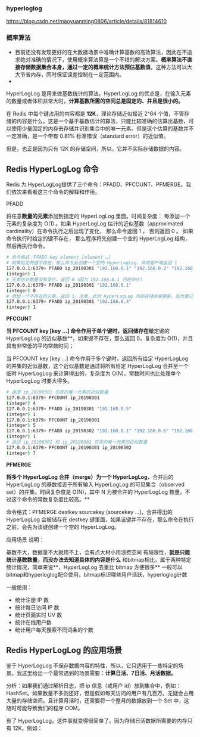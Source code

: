 ### hyperloglog



https://blog.csdn.net/maoyuanming0806/article/details/81814610





### 概率算法

- 目前还没有发现更好的在大数据场景中准确计算基数的高效算法，因此在不追求绝对准确的情况下，使用概率算法算是一个不错的解决方案。**概率算法不直接存储数据集合本身，通过一定的概率统计方法预估基数值**，这种方法可以大大节省内存，同时保证误差控制在一定范围内。
- 

HyperLogLog 是用来做基数统计的算法，HyperLogLog 的优点是，在输入元素的数量或者体积非常大时，**计算基数所需的空间总是固定的、并且是很小的。**



在 Redis 中每个键占用的内容都是 **12K**，理论存储近似接近 2^64 个值，不管存储的内容是什么。这是一个基于基数估计的算法，只能比较准确的估算出基数，可以使用少量固定的内存去存储并识别集合中的唯一元素。但是这个估算的基数并不一定准确，是一个带有 0.81% 标准错误（standard error）的近似值。

但是，也正是因为只有 12K 的存储空间，所以，它并不实际存储数据的内容。









## Redis HyperLogLog 命令

Redis 为 HyperLogLog提供了三个命令：PFADD、PFCOUNT、PFMERGE。我们依次来看看这三个命令的解释和作用。



PFADD

将任意**数量的元素**添加到指定的 HyperLogLog 里面。时间复杂度： 每添加一个元素的复杂度为 O(1) 。如果 HyperLogLog 估计的近似基数（approximated cardinality）在命令执行之后出现了变化， 那么命令返回 1 ， 否则返回 0 。 如果命令执行时给定的键不存在， 那么程序将先创建一个空的 HyperLogLog 结构， 然后再执行命令。



```bash
# 命令格式：PFADD key element [element …]
# 如果给定的键不存在，那么命令会创建一个空的 HyperLogLog，并向客户端返回 1
127.0.0.1:6379> PFADD ip_20190301 "192.168.0.1" "192.168.0.2" "192.168.0.3"
(integer) 1
# 元素估计数量没有变化，返回 0（因为 192.168.0.1 已经存在）
127.0.0.1:6379> PFADD ip_20190301 "192.168.0.1"
(integer) 0
# 添加一个不存在的元素，返回 1。注意，此时 HyperLogLog 内部存储会被更新，因为要记录新元素
127.0.0.1:6379> PFADD ip_20190301 "192.168.0.4"
(integer) 1
```





**PFCOUNT**

**当 PFCOUNT key [key …] 命令作用于单个键时，返回储存在给**定键的 HyperLogLog 的近似基数**，如果键不存在，那么返回 0，复杂度为 O(1)，并且具有非常低的平均常数时间；

当 PFCOUNT key [key …] 命令作用于多个键时，返回所有给定 HyperLogLog 的并集的近似基数，这个近似基数是通过将所有给定 HyperLogLog 合并至一个临时 HyperLogLog 来计算得出的，复杂度为 O(N)，常数时间也比处理单个 HyperLogLog 时要大得多。

```bash
# 返回 ip_20190301 包含的唯一元素的近似数量
127.0.0.1:6379> PFCOUNT ip_20190301
(integer) 4
127.0.0.1:6379> PFADD ip_20190301 "192.168.0.5"
(integer) 1
127.0.0.1:6379> PFCOUNT ip_20190301
(integer) 5
127.0.0.1:6379> PFADD ip_20190302 "192.168.0.1" "192.168.0.6" "192.168.0.7"
(integer) 1
# 返回 ip_20190301 和 ip_20190302 包含的唯一元素的近似数量
127.0.0.1:6379> PFCOUNT ip_20190301 ip_20190302
(integer) 7
```





**PFMERGE**

**将多个 HyperLogLog 合并（merge）为一个 HyperLogLog**，合并后的 HyperLogLog 的基数接近于所有输入 HyperLogLog 的可见集合（observed set）的并集。时间复杂度是 O(N)，其中 N 为被合并的 HyperLogLog 数量，不过这个命令的常数复杂度比较高。**

命令格式：PFMERGE destkey sourcekey [sourcekey …]，合并得出的 HyperLogLog 会被储存在 destkey 键里面，如果该键并不存在，那么命令在执行之前，会先为该键创建一个空的 HyperLogLog。





应用场景
说明：

基数不大，数据量不大就用不上，会有点大材小用浪费空间
有局限性，**就是只能统计基数数量，而没办法去知道具体的内容是什么**
和bitmap相比，属于两种特定统计情况，简单来说**，HyperLogLog 去重比 bitmap 方便很多**
一般可以bitmap和hyperloglog配合使用，bitmap标识哪些用户活跃，hyperloglog计数

一般使用：

- 统计注册 IP 数
- 统计每日访问 IP 数
- 统计页面实时 UV 数
- 统计在线用户数
- 统计用户每天搜索不同词条的个数

## Redis HyperLogLog 的应用场景

鉴于 HyperLogLog 不保存数据内容的特性，所以，它只适用于一些特定的场景。我这里给出一个最常遇到的场景需要：**计算日活、7日活、月活数据。**

分析：如果我们通过解析日志，把 ip 信息（或用户 id）放到集合中，例如：HashSet。如果数量不多则还好，但是假如每天访问的用户有几百万。无疑会占用大量的存储空间。且计算月活时，还需要将一个整月的数据放到一个 Set 中，这随时可能导致我们的程序 OOM。

有了 HyperLogLog，这件事就变得很简单了。因为存储日活数据所需要的内存只有 12K，例如：